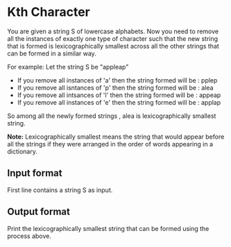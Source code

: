 # Kth Character

You are given a string S of lowercase alphabets. Now you need to remove all the instances of exactly one type of character such that the new string that is formed is lexicographically smallest across all the other strings that can be formed in a similar way.

For example: Let the string S be "appleap"

- If you remove all instances of 'a' then the string formed will be : pplep
- If you remove all isntances of 'p' then the string formed will be : alea
- If you remove all intsances of 'l' then the string formed will be : appeap
- If you remove all instances of 'e' then the string formed will be : applap

So among all the newly formed strings , alea is lexicographically smallest string.

**Note:** Lexicographically smallest means the string that would appear before all the strings if they were arranged in the order of words appearing in a dictionary.

## Input format

First line contains a string S as input.

## Output format

Print the lexicographically smallest string that can be formed using the process above.
